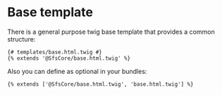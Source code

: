 # Base template

There is a general purpose twig base template that provides a common structure:

```twig
{# templates/base.html.twig #}
{% extends '@SfsCore/base.html.twig' %} 
```

Also you can define as optional in your bundles:

```twig
{% extends ['@SfsCore/base.html.twig', 'base.html.twig'] %} 
```